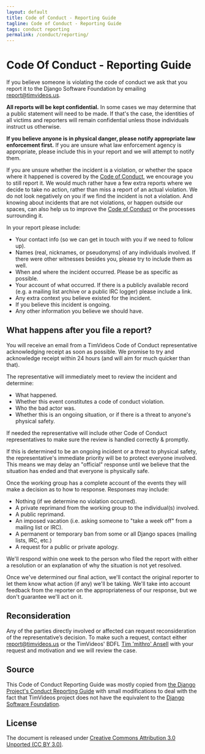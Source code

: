 ```yaml
---
layout: default
title: Code of Conduct - Reporting Guide
tagline: Code of Conduct - Reporting Guide
tags: conduct reporting
permalink: /conduct/reporting/
---
```


# Code Of Conduct - Reporting Guide

If you believe someone is violating the code of conduct we ask that you report
it to the Django Software Foundation by emailing
[report@timvideos.us](mailto:report@timvideos.us).

**All reports will be kept confidential.** In some cases we may determine that
a public statement will need to be made. If that's the case, the identities of
all victims and reporters will remain confidential unless those individuals
instruct us otherwise.

**If you believe anyone is in physical danger, please notify appropriate
law enforcement first.** If you are unsure what law enforcement agency is
appropriate, please include this in your report and we will attempt to notify
them.

If you are unsure whether the incident is a violation, or whether the space
where it happened is covered by the [Code of Conduct](code.md), we encourage
you to still report it. We would much rather have a few extra reports where we
decide to take no action, rather than miss a report of an actual violation. We
do not look negatively on you if we find the incident is not a violation. And
knowing about incidents that are not violations, or happen outside our spaces,
can also help us to improve the [Code of Conduct](code.md) or the processes
surrounding it.

In your report please include:

 * Your contact info (so we can get in touch with you if we need to follow up).
 * Names (real, nicknames, or pseudonyms) of any individuals involved. If there
   were other witnesses besides you, please try to include them as well.
 * When and where the incident occurred. Please be as specific as possible.
 * Your account of what occurred. If there is a publicly available record (e.g.
   a mailing list archive or a public IRC logger) please include a link.
 * Any extra context you believe existed for the incident.
 * If you believe this incident is ongoing.
 * Any other information you believe we should have.

## What happens after you file a report?

You will receive an email from a TimVideos Code of Conduct representative
acknowledging receipt as soon as possible. We promise to try and acknowledge
receipt within 24 hours (and will aim for much quicker than that).

The representative will immediately meet to review the incident and determine:

 * What happened.
 * Whether this event constitutes a code of conduct violation.
 * Who the bad actor was.
 * Whether this is an ongoing situation, or if there is a threat to anyone's
   physical safety.

If needed the representative will include other Code of Conduct representatives
to make sure the review is handled correctly & promptly.

If this is determined to be an ongoing incident or a threat to physical safety,
the representative's immediate priority will be to protect everyone involved.
This means we may delay an "official" response until we believe that the
situation has ended and that everyone is physically safe.

Once the working group has a complete account of the events they will make a
decision as to how to response. Responses may include:

 * Nothing (if we determine no violation occurred).
 * A private reprimand from the working group to the individual(s) involved.
 * A public reprimand.
 * An imposed vacation (i.e. asking someone to "take a week off" from a mailing
   list or IRC).
 * A permanent or temporary ban from some or all Django spaces (mailing lists,
   IRC, etc.)
 * A request for a public or private apology.

We'll respond within one week to the person who filed the report with either a
resolution or an explanation of why the situation is not yet resolved.

Once we've determined our final action, we'll contact the original reporter to
let them know what action (if any) we'll be taking. We'll take into account
feedback from the reporter on the appropriateness of our response, but we don't
guarantee we'll act on it.

## Reconsideration

Any of the parties directly involved or affected can request reconsideration
of the representative’s decision. To make such a request, contact either
[report@timvideos.us](mailto:report@timvideos.us) or the TimVideos' BDFL
[Tim 'mithro' Ansell](mailto:mithro@mithis.com) with your request and
motivation and we will review the case.

## Source

This Code of Conduct Reporting Guide was mostly copied from
[the Django Project's Conduct Reporting Guide](https://www.djangoproject.com/conduct/reporting/)
with small modifications to deal with the fact that TimVideos project does not
have the equivalent to the
[Django Software Foundation](https://www.djangoproject.com/foundation/).

## License

The document is released under
[Creative Commons Attribution 3.0 Unported (CC BY 3.0)](https://creativecommons.org/licenses/by/3.0/).
